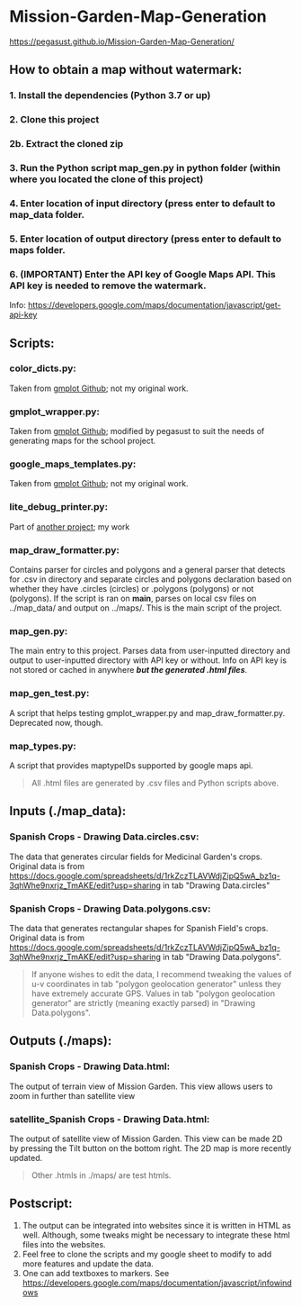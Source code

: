 # Mission-Garden-Map-Generation
https://pegasust.github.io/Mission-Garden-Map-Generation/

## How to obtain a map without watermark:
  ### 1. Install the dependencies (Python 3.7 or up)
  ### 2. Clone this project
  ### 2b. Extract the cloned zip
  ### 3. Run the Python script map_gen.py in python folder (within where you located the clone of this project)
  ### 4. Enter location of input directory (press enter to default to map_data folder.
  ### 5. Enter location of output directory (press enter to default to maps folder.
  ### 6. (IMPORTANT) Enter the API key of Google Maps API. This API key is needed to remove the watermark.
  Info: https://developers.google.com/maps/documentation/javascript/get-api-key

## Scripts:
  ### color_dicts.py:
  Taken from [gmplot Github](https://github.com/vgm64/gmplot/blob/master/gmplot/color_dicts.py); not my original work.
  ### gmplot_wrapper.py:
  Taken from [gmplot Github](https://github.com/vgm64/gmplot/blob/master/gmplot/gmplot.py); modified by pegasust to suit the needs of
                      generating maps for the school project.
  ### google_maps_templates.py:
  Taken from [gmplot Github](https://github.com/vgm64/gmplot/blob/master/gmplot/google_maps_templates.py); not my original work.
  ### lite_debug_printer.py:
  Part of [another project](https://github.com/Pegasust/Lite_Debugger/blob/master/lite_debug_printer.py); my work
  ### map_draw_formatter.py:
  Contains parser for circles and polygons and a general parser that detects for .csv in directory and separate circles and polygons declaration based on whether they have .circles (circles) or .polygons (polygons) or not (polygons). If the script is ran on __main__, parses on local csv files on ../map_data/ and output on ../maps/. This is the main script of the project.
  ### map_gen.py:
  The main entry to this project. Parses data from user-inputted directory and output to user-inputted directory with API key or without. Info on API key is not stored or cached in anywhere __*but the generated .html files*__.
  ### map_gen_test.py:
  A script that helps testing gmplot_wrapper.py and map_draw_formatter.py. Deprecated now, though.
  ### map_types.py:
  A script that provides maptypeIDs supported by google maps api.

> All .html files are generated by .csv files and Python scripts above.

## Inputs (./map_data):
  ### Spanish Crops - Drawing Data.circles.csv:
  The data that generates circular fields for Medicinal Garden's crops. Original data is from https://docs.google.com/spreadsheets/d/1rkZczTLAVWdjZipQ5wA_bz1q-3qhWhe9nxrjz_TmAKE/edit?usp=sharing in tab "Drawing Data.circles"
  ### Spanish Crops - Drawing Data.polygons.csv:
  The data that generates rectangular shapes for Spanish Field's crops. Original data is from https://docs.google.com/spreadsheets/d/1rkZczTLAVWdjZipQ5wA_bz1q-3qhWhe9nxrjz_TmAKE/edit?usp=sharing in tab "Drawing Data.polygons". 
  > If anyone wishes to edit the data, I recommend tweaking the values of u-v coordinates in tab "polygon geolocation generator" unless they have extremely accurate GPS. Values in tab "polygon geolocation generator" are strictly (meaning exactly parsed) in "Drawing Data.polygons".
  

## Outputs (./maps):
  ### Spanish Crops - Drawing Data.html:
  The output of terrain view of Mission Garden. This view allows users to zoom in further than satellite view
  ### satellite_Spanish Crops - Drawing Data.html:
  The output of satellite view of Mission Garden. This view can be made 2D by pressing the Tilt button on the bottom right. The 2D map is more recently updated.
  > Other .htmls in ./maps/ are test htmls.
  
 ## Postscript:
  1. The output can be integrated into websites since it is written in HTML as well. Although, some tweaks might be necessary to integrate these html files into the websites.
  2. Feel free to clone the scripts and my google sheet to modify to add more features and update the data.
  3. One can add textboxes to markers. See https://developers.google.com/maps/documentation/javascript/infowindows
